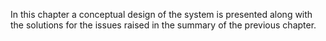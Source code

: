 In this chapter a conceptual design of the system is presented along with the solutions for the issues raised in the summary of the previous chapter.
